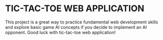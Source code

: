 # TIC-TAC-TOE WEB APPLICATION
This project is a great way to practice fundamental web development skills and explore basic game AI concepts if you decide to implement an AI opponent. Good luck with tic-tac-toe web application!
